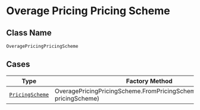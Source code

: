 
# Overage Pricing Pricing Scheme

## Class Name

`OveragePricingPricingScheme`

## Cases

| Type | Factory Method |
|  --- | --- |
| [`PricingScheme`](../../../doc/models/pricing-scheme.md) | OveragePricingPricingScheme.FromPricingScheme(PricingScheme pricingScheme) |

